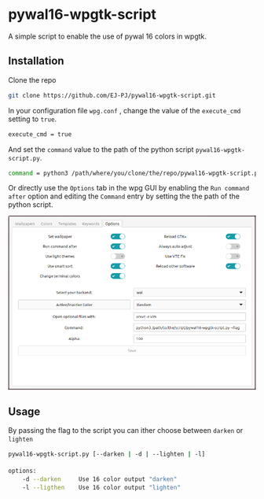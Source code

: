 # pywal16-wpgtk-script

A simple script to enable the use of pywal 16 colors in wpgtk.

## Installation 

Clone the repo
```bash
git clone https://github.com/EJ-PJ/pywal16-wpgtk-script.git
```

In your configuration file `wpg.conf` , change the value of the `execute_cmd` setting to `true`.

```bash
execute_cmd = true
```

And set the `command` value to the path of the python script `pywal16-wpgtk-script.py`.

```bash
command = python3 /path/where/you/clone/the/repo/pywal16-wpgtk-script.py --flag
```

Or directly use the `Options` tab in the wpg GUI by enabling the `Run command after` 
option and editing the `Command` entry by setting the the path of the python script.

<img src="./wpgtk-gui-example.png" alt="wpgtk gui example" width="700">


## Usage 

By passing the flag to the script you can ither choose between `darken` or `lighten` 

```bash
pywal16-wpgtk-script.py [--darken | -d | --lighten | -l]

options:
    -d --darken	    Use 16 color output "darken"
    -l --ligthen    Use 16 color output "lighten"
```
